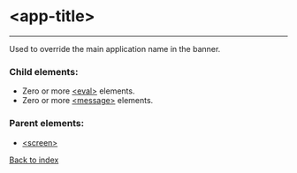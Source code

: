 # \<app-title>

---

Used to override the main application name in the banner.

### Child elements:
* Zero or more [\<eval>](./eval.md) elements. 
* Zero or more [\<message>](./message.md) elements.

### Parent elements:
* [\<screen>](./screen.md)

[Back to index](./README.md)